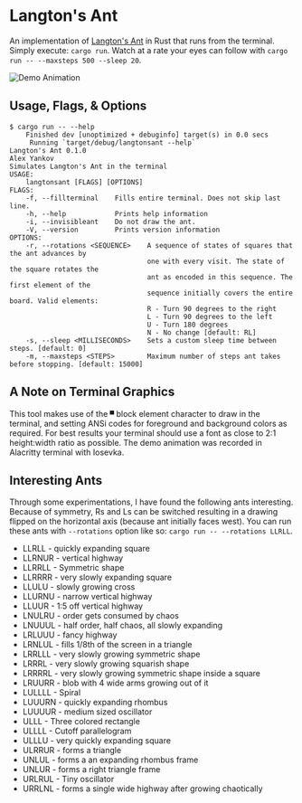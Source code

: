 # Langton's Ant
An implementation of [Langton's Ant](https://en.wikipedia.org/wiki/Langton%27s_ant)
in Rust that runs from the terminal. Simply execute:
```cargo run```. Watch at a rate your eyes can follow with 
```cargo run -- --maxsteps 500 --sleep 20```.

<p align="center">

![Demo Animation](/assets/langtonsant.gif?raw=true)

</p>


## Usage, Flags, & Options
```
$ cargo run -- --help
    Finished dev [unoptimized + debuginfo] target(s) in 0.0 secs
     Running `target/debug/langtonsant --help`
Langton's Ant 0.1.0
Alex Yankov
Simulates Langton's Ant in the terminal
USAGE:
    langtonsant [FLAGS] [OPTIONS]
FLAGS:
    -f, --fillterminal    Fills entire terminal. Does not skip last line.
    -h, --help            Prints help information
    -i, --invisibleant    Do not draw the ant.
    -V, --version         Prints version information
OPTIONS:
    -r, --rotations <SEQUENCE>    A sequence of states of squares that the ant advances by
                                  one with every visit. The state of the square rotates the
                                  ant as encoded in this sequence. The first element of the
                                  sequence initially covers the entire board. Valid elements:
                                  R - Turn 90 degrees to the right
                                  L - Turn 90 degrees to the left
                                  U - Turn 180 degrees
                                  N - No change [default: RL]
    -s, --sleep <MILLISECONDS>    Sets a custom sleep time between steps. [default: 0]
    -m, --maxsteps <STEPS>        Maximum number of steps ant takes before stopping. [default: 15000]
```

## A Note on Terminal Graphics
This tool makes use of the `▀` block element character to draw in the terminal,
and setting ANSi codes for foreground and background colors as required. For 
best results your terminal should use a font as close to 2:1 height:width ratio 
as possible. The demo animation was recorded in Alacritty terminal with Iosevka.

## Interesting Ants
Through some experimentations, I have found the following ants interesting.
Because of symmetry, Rs and Ls can be switched resulting in a drawing flipped
on the horizontal axis (because ant initially faces west). You can run these
ants with `--rotations` option like so:
`cargo run -- --rotations LLRLL`.

* LLRLL - quickly expanding square
* LLRNUR - vertical highway
* LLRRLL - Symmetric shape
* LLRRRR - very slowly expanding square
* LLULU - slowly growing cross
* LLURNU - narrow vertical highway
* LLUUR - 1:5 off vertical highway
* LNULRU - order gets consumed by chaos
* LNUUUL - half order, half chaos, all slowly expanding
* LRLUUU - fancy highway
* LRNLUL - fills 1/8th of the screen in a triangle
* LRRLLL - very slowly growing symmetric shape
* LRRRL - very slowly growing squarish shape
* LRRRRL - very slowly growing symmetric shape inside a square
* LRUURR - blob with 4 wide arms growing out of it
* LULLLL - Spiral
* LUUURN - quickly expanding rhombus
* LUUUUR - medium sized oscillator
* ULLL - Three colored rectangle
* ULLLL -  Cutoff parallelogram
* ULLLU - very quickly expanding square
* ULRRUR - forms a triangle
* UNLUL - forms a an expanding rhombus frame
* UNLUR - forms a right triangle frame
* URLRUL - Tiny oscillator
* URRLNL - forms a single wide highway after growing chaotically
